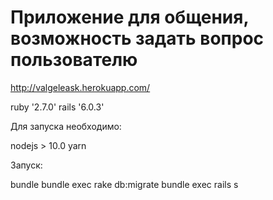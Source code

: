  # Приложение для общения, возможность задать вопрос пользователю

http://valgeleask.herokuapp.com/

ruby '2.7.0' rails '6.0.3'

Для запуска необходимо:

nodejs > 10.0
yarn

Запуск:

bundle
bundle exec rake db:migrate
bundle exec rails s
